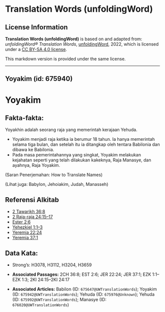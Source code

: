 # Translation Words (unfoldingWord)

## License Information

**Translation Words (unfoldingWord)** is based on and adapted from: _unfoldingWord® Translation Words_, [unfoldingWord](https://unfoldingword.org/utw), 2022, which is licensed under a [CC BY-SA 4.0 license](https://creativecommons.org/licenses/by-sa/4.0/legalcode.en).

This markdown version is provided under the same license.



--------------------------------

## Yoyakim (id: 675940)

Yoyakim
=======

Fakta\-fakta:
-------------

Yoyakhin adalah seorang raja yang memerintah kerajaan Yehuda.

* Yoyakim menjadi raja ketika ia berumur 18 tahun. Ia hanya memerintah selama tiga bulan, dan setelah itu ia ditangkap oleh tentara Babilonia dan dibawa ke Babilonia.
* Pada masa pemerintahannya yang singkat, Yoyakim melakukan kejahatan seperti yang telah dilakukan kakeknya, Raja Manasye, dan ayahnya, Raja Yoyakim.

(Saran Penerjemahan: How to Translate Names)

(Lihat juga: Babylon, Jehoiakim, Judah, Manasseh)

Referensi Alkitab
-----------------

* [2 Tawarikh 36:8](https://ref.ly/2Chr0:0)
* [2 Raja\-raja 24:15–17](https://ref.ly/2Kgs0:0)
* [Ester 2:6](https://ref.ly/Esth2:6)
* [Yehezkiel 1:1–3](https://ref.ly/Ezek1:1-Ezek1:3)
* [Yeremia 22:24](https://ref.ly/Jer22:24)
* [Yeremia 37:1](https://ref.ly/Jer37:1)

Data Kata:
----------

* Strong’s: H3078, H3112, H3204, H3659

* **Associated Passages:** 2CH 36:8; EST 2:6; JER 22:24; JER 37:1; EZK 1:1–EZK 1:3; 2KI 24:15–2KI 24:17
* **Associated Articles:** Babilon (ID: `675647@UWTranslationWords`); Yoyakim (ID: `675942@UWTranslationWords`); Yehuda (ID: `675976@Unknown`); Yehuda (ID: `675992@UWTranslationWords`); Manasye (ID: `676020@UWTranslationWords`)


